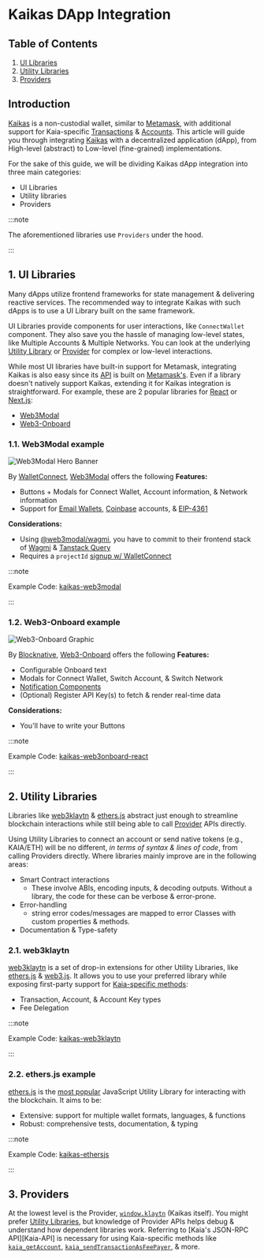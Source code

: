 # Kaikas DApp Integration

## Table of Contents

1. [UI Libraries](#1-ui-libraries)
2. [Utility Libraries](#2-utility-libraries)
3. [Providers](#3-providers)

## Introduction
[Kaikas](https://docs.kaikas.io) is a non-custodial wallet, similar to [Metamask](https://metamask.io), with additional support for Kaia-specific [Transactions](https://docs.kaia.io/learn/transactions) & [Accounts](https://docs.kaia.io/learn/accounts). This article will guide you through integrating [Kaikas](https://docs.kaikas.io) with a decentralized application (dApp), from High-level (abstract) to Low-level (fine-grained) implementations.

For the sake of this guide, we will be dividing Kaikas dApp integration into three main categories:

* UI Libraries
* Utility libraries
* Providers

:::note

The aforementioned libraries use `Providers` under the hood.

:::  

## 1. UI Libraries

Many dApps utilize frontend frameworks for state management & delivering reactive services. The recommended way to integrate Kaikas with such dApps is to use a UI Library built on the same framework.

UI Libraries provide components for user interactions, like `ConnectWallet` component. They also save you the hassle of managing low-level states, like Multiple Accounts & Multiple Networks. You can look at the underlying [Utility Library](#2-utility-libraries) or [Provider](#3-providers) for complex or low-level interactions.

While most UI libraries have built-in support for Metamask, integrating Kaikas is also easy since its [API](https://docs.kaia.io/references/json-rpc/kaia/account-created/) is built on [Metamask's](https://docs.metamask.io/wallet/reference/json-rpc-api). Even if a library doesn't natively support Kaikas, extending it for Kaikas integration is straightforward. For example, these are 2 popular libraries for [React](https://react.dev) or [Next.js](https://nextjs.org):

* [Web3Modal](#1.1-web3modal-example)
* [Web3-Onboard](#1.2-web3-onboard-example)

### 1.1. Web3Modal example

![Web3Modal Hero Banner](https://web3modal.com/images/hero-banner.png)

By [WalletConnect](https://walletconnect.com), [Web3Modal](https://web3modal.com) offers the following **Features:**

* Buttons + Modals for Connect Wallet, Account information, & Network information
* Support for [Email Wallets](https://walletconnect.com/blog/web3modal-web3-email-login-wallets), [Coinbase](https://www.coinbase.com) accounts, & [EIP-4361](https://docs.login.xyz/general-information/siwe-overview/eip-4361)

**Considerations:**

* Using [@web3modal/wagmi](https://www.npmjs.com/package/@web3modal/wagmi), you have to commit to their frontend stack of [Wagmi](https://wagmi.sh) & [Tanstack Query](https://tanstack.com/query)
* Requires a `projectId` [signup w/ WalletConnect](https://cloud.walletconnect.com/sign-in)

:::note

Example Code: [kaikas-web3modal](https://github.com/klaytn/examples/tree/main/tools/wallet-libraries/kaikas-web3modal)

:::  

### 1.2. Web3-Onboard example

![Web3-Onboard Graphic](https://onboard.blocknative.com/_app/immutable/assets/connect-modal.b7439c5e.svg)

By [Blocknative](https://www.blocknative.com), [Web3-Onboard](https://onboard.blocknative.com) offers the following **Features:**

* Configurable Onboard text
* Modals for Connect Wallet, Switch Account, & Switch Network
* [Notification Components](https://onboard.blocknative.com/docs/modules/core#customnotification)
* (Optional) Register API Key(s) to fetch & render real-time data

**Considerations:**

* You'll have to write your Buttons

:::note

Example Code: [kaikas-web3onboard-react](https://github.com/klaytn/examples/tree/main/tools/wallet-libraries/kaikas-web3onboard-react)

:::

## 2. Utility Libraries

Libraries like [web3klaytn](#2.1-web3klaytn) & [ethers.js](#2.2-ethersjs-example) abstract just enough to streamline blockchain interactions while still being able to call [Provider](#3-providers) APIs directly.

Using Utility Libraries to connect an account or send native tokens (e.g., KAIA/ETH) will be no different, *in terms of syntax & lines of code*, from calling Providers directly. Where libraries mainly improve are in the following areas:

* Smart Contract interactions
  * These involve ABIs, encoding inputs, & decoding outputs. Without a library, the code for these can be verbose & error-prone.
* Error-handling
  * string error codes/messages are mapped to error Classes with custom properties & methods.
* Documentation & Type-safety

### 2.1. web3klaytn

[web3klaytn](https://github.com/klaytn/web3klaytn) is a set of drop-in extensions for other Utility Libraries, like [ethers.js](https://docs.ethers.io/v6) & [web3.js](https://web3js.org). It allows you to use your preferred library while exposing first-party support for [Kaia-specific methods](https://docs.kaia.io/references/json-rpc/kaia/account-created/):

* Transaction, Account, & Account Key types
* Fee Delegation

:::note

Example Code: [kaikas-web3klaytn](https://github.com/klaytn/examples/tree/main/tools/wallet-libraries/kaikas-web3klaytn)

:::

### 2.2. ethers.js example

[ethers.js](https://docs.ethers.io/v6) is the [most popular](https://npmtrends.com/web3klaytn-vs-ethers-vs-viem-vs-web3) JavaScript Utility Library for interacting with the blockchain. It aims to be:

* Extensive: support for multiple wallet formats, languages, & functions
* Robust: comprehensive tests, documentation, & typing

:::note

Example Code: [kaikas-ethersjs](https://github.com/klaytn/examples/tree/main/tools/wallet-libraries/kaikas-ethersjs)

:::

## 3. Providers

At the lowest level is the Provider, [`window.klaytn`](https://docs.kaikas.io/02_api_reference/01_klaytn_provider) (Kaikas itself). You might prefer [Utility Libraries](#2-utility-libraries), but knowledge of Provider APIs helps debug & understand how dependent libraries work. Referring to [Kaia's JSON-RPC API][Kaia-API] is necessary for using Kaia-specific methods like [`kaia_getAccount`](https://docs.kaia.io/references/json-rpc/kaia/get-account/), [`kaia_sendTransactionAsFeePayer`](https://docs.kaia.io/references/json-rpc/kaia/send-transaction-as-fee-payer/), & more.
